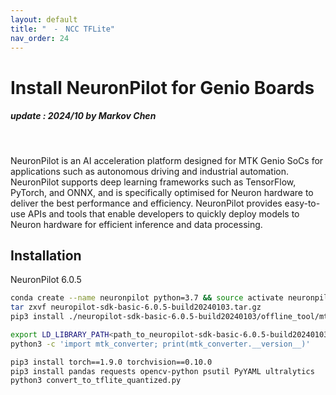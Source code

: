 ```yaml
---
layout: default
title: "　-　NCC TFLite"
nav_order: 24
---
```


# Install NeuronPilot for Genio Boards
##### update : 2024/10 by Markov Chen
<br>

NeuronPilot is an AI acceleration platform designed for MTK Genio SoCs for applications such as autonomous driving and industrial automation. NeuronPilot supports deep learning frameworks such as TensorFlow, PyTorch, and ONNX, and is specifically optimised for Neuron hardware to deliver the best performance and efficiency. NeuronPilot provides easy-to-use APIs and tools that enable developers to quickly deploy models to Neuron hardware for efficient inference and data processing.

## Installation

NeuronPilot 6.0.5

```bash
conda create --name neuronpilot python=3.7 && source activate neuronpilot
tar zxvf neuropilot-sdk-basic-6.0.5-build20240103.tar.gz
pip3 install ./neuropilot-sdk-basic-6.0.5-build20240103/offline_tool/mtk_converter-2.9.0-cp37-cp37m-manylinux_2_5_x86_64.manylinux1_x86_64.whl

export LD_LIBRARY_PATH<path_to_neuropilot-sdk-basic-6.0.5-build20240103>/neuron_sdk/host/lib
python3 -c 'import mtk_converter; print(mtk_converter.__version__)'
```
```bash
pip3 install torch==1.9.0 torchvision==0.10.0
pip3 install pandas requests opencv-python psutil PyYAML ultralytics
python3 convert_to_tflite_quantized.py
```
